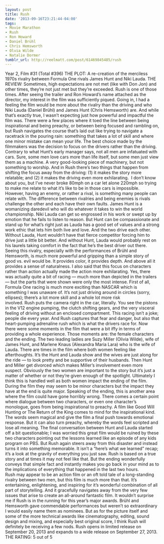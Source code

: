 ```yaml
---
layout: post
title: Rush
date: '2013-09-16T23:21:44-04:00'
tags:
- Movie Marathon
- Rush
- Ron Howard
- Daniel Brühl
- Chris Hemsworth
- Olvia Wilde
- Natalie Dormer
tumblr_url: http://reelmatt.com/post/61469845485/rush
---
```



Year 2, Film #31 (Total #396)
THE PLOT: A re-creation of the merciless 1970s rivalry between Formula One rivals James Hunt and Niki Lauda.
THE REVIEW: Sometimes, high expectations are not met (like with Don Jon) and other times, they’re not just met but they’re exceeded. Rush is one of those times. After seeing the trailer and Ron Howard’s name attached as the director, my interest in the film was sufficiently piqued. Going in, I had a feeling the film would be more about the rivalry than the driving and who Niki Lauda (Daniel Brühl) and James Hunt (Chris Hemsworth) are. And while that’s exactly true, I wasn’t expecting just how powerful and impactful the film was. There were a few places where it toed the line between being inspirational and being preachy, or between being focused and rambling on, but Rush navigates the course that’s laid out like trying to navigate a racetrack in the pouring rain: something that takes a lot of skill and where one minor mistake can mean your life.
The best choice made by the filmmakers was the decision to focus on the drivers rather than the driving. Contrary to what Hunt’s early manager says, not all men are infatuated with cars. Sure, some men love cars more than life itself, but some men just view them as a machine. A very good-looking piece of machinery, but not something to worship. And in Rush there’s two things that happen from shifting the focus away from the driving: (1) it makes the story more relatable; and (2) it makes the driving even more exhilarating. 
I don’t know about you, but I’ve never broke 80mph on a car let alone 220mph so trying to make me relate to what it’s like to be in those cars is impossible. However, having an enemy, or rather a rival, is something many people can relate with. The difference between rivalries and being enemies is rivals challenge the other and each have their own faults. James Hunt is a womanizing daredevil who will do whatever it takes to win the world championship. Niki Lauda can get so engrossed in his work or swept up by emotion that he fails to listen to reason. But Hunt can be compassionate and stand up for what’s right just as Lauda has a good set of values and a strong work ethic that lets him both live and love. And the two drive each other. Without Lauda, Hunt wouldn’t have that fierce competitor forcing him to drive just a little bit better. And without Hunt, Lauda would probably rest on his laurels taking comfort in the fact that he’s the best driver out there. Seeing this rivalry, especially with the performances of Brühl and Hemsworth, is much more powerful and gripping than a simple story of good vs. evil would be. It provides color, it provides depth. And above all it provides a sense of naturalness.
I also said that this focus on characters rather than action actually made the action more exhilarating. Yes, there was actually quite a bit of racing — much more than depicted in the trailers — but the parts that were shown were only the most intense. First of all, Formula One racing is much more exciting than NASCAR which is something I was unaware of. It’s not just driving around in circles (sorry, ellipses); there’s a lot more skill and a whole lot more risk involved. Rush puts the camera right in the car, literally. You see the pistons in the V12 engine pumping, the clutch shifting gears, and the very visceral feeling of driving without an enclosed compartment. This racing isn’t a joke; people die every year. And Rush captures that fear and danger, but also that heart-pumping adrenaline rush which is what the drivers race for.
Now there were some moments in the film that were a bit iffy in terms of providing a whole experience. Those moments are: the female characters and the ending. The two leading ladies are Suzy Miller (Olivia Wilde), wife of James Hunt, and Marlene Knaus (Alexandra Maria Lara) who is the wife of Lauda. There are times in the film where both women feeling like afterthoughts. It’s the Hunt and Lauda show and the wives are just along for the ride — to look pretty and be supportive of their husbands. Then Hunt and Miller get divorced which makes Miller’s involvement even more suspect. Obviously the two women are important to the story but it’s just a matter of whether or not they’re given enough of the spotlight. Ultimately I think this is handled well as both women impact the ending of the film. During the film they may seem to be minor characters but the impact they have at the end is quite major.
Speaking of the ending, this is another area where the film could have gone horribly wrong. There comes a certain point where dialogue between two characters, or even one character’s monologue, goes from being inspirational to preachy. A film like Good Will Hunting or The Return of the King comes to mind for the inspirational kind. The words seem magical and give the film a final push towards emotional response. But it can also turn preachy, whereby the words feel scripted and lose all meaning. The final conversation between Hunt and Lauda started off a bit questionable; I was worried this great film would be ruined by these two characters pointing out the lessons learned like an episode of any kids program on PBS. But Rush again steers away from this disaster and instead turns it into something memorable. It isn’t a “here’s what we learned” recap; it’s a look at the gravity of everything you just saw. Rush is based on a true story and at times it may not feel like that. But the ending wonderfully conveys that simple fact and instantly makes you go back in your mind as to the implications of everything that happened in the last two hours.
Rush may appear to be an action film or an oft told tale of a long-standing rivalry between two men, but this film is much more than that. It’s entertaining, enlightening, and inspiring for it’s wonderful combination of all part of storytelling. And it gracefully navigates away from the very few issues that arise to create an all-around fantastic film. It wouldn’t surprise me if Rush is in the running for this year’s major awards. Brühl and Hemsworth gave commendable performances but weren’t so extraordinary I would easily name them as nominees. But as for the picture itself and some of the more technical awards like cinematography, editing, sound design and mixing, and especially best original score, I think Rush will definitely be receiving a few nods.
Rush opens in limited release on September 20, 2013 and expands to a wide release on September 27, 2013.
THE RATING: 5 out of 5 
